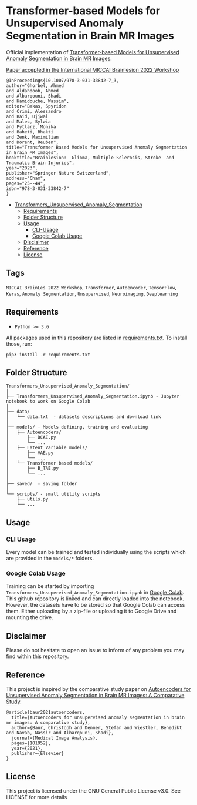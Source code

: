 # Transformer-based Models for Unsupervised Anomaly Segmentation in Brain MR Images

Official implementation of [Transformer-based Models for Unsupervised Anomaly Segmentation in Brain MR Images]([https://arxiv.org/pdf/2207.02059.pdf](https://link.springer.com/chapter/10.1007/978-3-031-33842-7_3#citeas)).

[Paper accepted in the International MICCAI Brainlesion 2022 Workshop]([https://link.springer.com/conference/iwb](https://link.springer.com/book/10.1007/978-3-031-33842-7))

```
@InProceedings{10.1007/978-3-031-33842-7_3,
author="Ghorbel, Ahmed
and Aldahdooh, Ahmed
and Albarqouni, Shadi
and Hamidouche, Wassim",
editor="Bakas, Spyridon
and Crimi, Alessandro
and Baid, Ujjwal
and Malec, Sylwia
and Pytlarz, Monika
and Baheti, Bhakti
and Zenk, Maximilian
and Dorent, Reuben",
title="Transformer Based Models for Unsupervised Anomaly Segmentation in Brain MR Images",
booktitle="Brainlesion:  Glioma, Multiple Sclerosis, Stroke  and Traumatic Brain Injuries",
year="2023",
publisher="Springer Nature Switzerland",
address="Cham",
pages="25--44",
isbn="978-3-031-33842-7"
}
```


* [Transformers_Unsupervised_Anomaly_Segmentation](#Transformers_Unsupervised_Anomaly_Segmentation)
  * [Requirements](#requirements)
  * [Folder Structure](#folder-structure)
  * [Usage](#usage)
      * [CLI-Usage](#cli-usage)
      * [Google Colab Usage](#google-colab-usage)
  * [Disclaimer](#disclaimer)
  * [Reference](#reference)
  * [License](#license)
    
<!-- /code_chunk_output -->


## Tags
<code>MICCAI BrainLes 2022 Workshop</code>, <code>Transformer</code>, <code>Autoencoder</code>, <code>TensorFlow</code>, <code>Keras</code>, <code>Anomaly Segmentation</code>, <code>Unsupervised</code>, <code>Neuroimaging</code>, <code>Deeplearning</code>


## Requirements
* <code>Python >= 3.6</code>

All packages used in this repository are listed in [requirements.txt](https://github.com/ahmedgh970/Transformers_Unsupervised_Anomaly_Segmentation/requirements.txt).
To install those, run:
```
pip3 install -r requirements.txt
```


## Folder Structure
  ```
  Transformers_Unsupervised_Anomaly_Segmentation/
  │
  ├── Transformers_Unsupervised_Anomaly_Segmentation.ipynb - Jupyter notebook to work on Google Colab
  │
  ├── data/
  │   └── data.txt  - datasets descriptions and download link
  │
  ├── models/ - Models defining, training and evaluating
  │   ├── Autoencoders/
  │       ├── DCAE.py
  │       └── ...
  │   ├── Latent Variable models/
  │       ├── VAE.py
  │       └── ...
  │   └── Transformer based models/
  │       ├── B_TAE.py
  │       └── ...
  │
  ├── saved/  - saving folder
  │
  └── scripts/ - small utility scripts
      ├── utils.py
      └── ...    
  ```

## Usage
### CLI Usage
Every model can be trained and tested individually using the scripts which are provided in the `models/*` folders.


### Google Colab Usage
Training can be started by importing `Transformers_Unsupervised_Anomaly_Segmentation.ipynb` in [Google Colab](http://colab.research.google.com).
This github repository is linked and can directly loaded into the notebook. However, the datasets have to be stored so that Google Colab can access them. 
Either uploading by a zip-file or uploading it to Google Drive and mounting the drive.


## Disclaimer
Please do not hesitate to open an issue to inform of any problem you may find within this repository.


## Reference
This project is inspired by the comparative study paper on [Autoencoders for Unsupervised Anomaly Segmentation in Brain MR Images: A Comparative Study](https://www.sciencedirect.com/science/article/abs/pii/S1361841520303169).

```
@article{baur2021autoencoders,
  title={Autoencoders for unsupervised anomaly segmentation in brain mr images: A comparative study},
  author={Baur, Christoph and Denner, Stefan and Wiestler, Benedikt and Navab, Nassir and Albarqouni, Shadi},
  journal={Medical Image Analysis},
  pages={101952},
  year={2021},
  publisher={Elsevier}
}
```


## License
This project is licensed under the GNU General Public License v3.0. See LICENSE for more details
